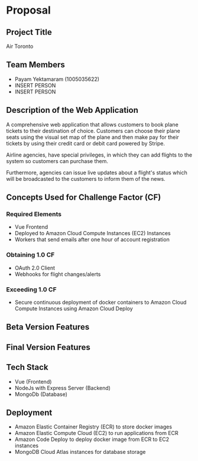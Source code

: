 # Proposal 

## Project Title

Air Toronto
## Team Members

- Payam Yektamaram (1005035622)
- INSERT PERSON
- INSERT PERSON
## Description of the Web Application

A comprehensive web application that allows customers to book plane tickets to their destination of choice. Customers can choose their plane seats using the visual set map of the plane and then make pay for their tickets by using their credit card or debit card powered by Stripe.

Airline agencies, have special privileges, in which they can add flights to the system so customers can purchase them.

Furthermore, agencies can issue live updates about a  flight's status which will be broadcasted to the customers to inform them of the news.

## Concepts Used for Challenge Factor (CF)

### Required Elements
- Vue Frontend
- Deployed to Amazon Cloud Compute Instances (EC2) Instances
- Workers that send emails after one hour of account registration
  
### Obtaining 1.0 CF
- OAuth 2.0 Client
- Webhooks for flight changes/alerts

### Exceeding 1.0 CF

- Secure continuous deployment of docker containers to Amazon Cloud Compute Instances using Amazon Cloud Deploy

## Beta Version Features

## Final Version Features

## Tech Stack

- Vue (Frontend)
- NodeJs with Express Server (Backend)
- MongoDb (Database)
  
## Deployment

-  Amazon Elastic Container Registry (ECR) to store docker images
-  Amazon Elastic Compute Cloud (EC2) to run applications from ECR
-  Amazon Code Deploy to deploy docker image from ECR to EC2 instances
-  MongoDB Cloud Atlas instances for database storage